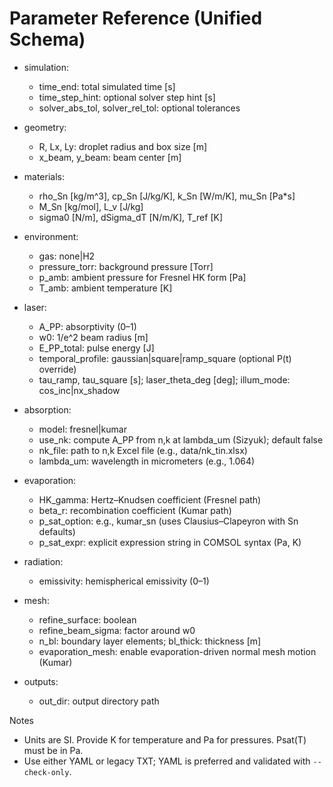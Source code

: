 # Parameter Reference (Unified Schema)

- simulation:
  - time_end: total simulated time [s]
  - time_step_hint: optional solver step hint [s]
  - solver_abs_tol, solver_rel_tol: optional tolerances

- geometry:
  - R, Lx, Ly: droplet radius and box size [m]
  - x_beam, y_beam: beam center [m]

- materials:
  - rho_Sn [kg/m^3], cp_Sn [J/kg/K], k_Sn [W/m/K], mu_Sn [Pa*s]
  - M_Sn [kg/mol], L_v [J/kg]
  - sigma0 [N/m], dSigma_dT [N/m/K], T_ref [K]

- environment:
  - gas: none|H2
  - pressure_torr: background pressure [Torr]
  - p_amb: ambient pressure for Fresnel HK form [Pa]
  - T_amb: ambient temperature [K]

- laser:
  - A_PP: absorptivity (0–1)
  - w0: 1/e^2 beam radius [m]
  - E_PP_total: pulse energy [J]
  - temporal_profile: gaussian|square|ramp_square (optional P(t) override)
  - tau_ramp, tau_square [s]; laser_theta_deg [deg]; illum_mode: cos_inc|nx_shadow

- absorption:
  - model: fresnel|kumar
  - use_nk: compute A_PP from n,k at lambda_um (Sizyuk); default false
  - nk_file: path to n,k Excel file (e.g., data/nk_tin.xlsx)
  - lambda_um: wavelength in micrometers (e.g., 1.064)

- evaporation:
  - HK_gamma: Hertz–Knudsen coefficient (Fresnel path)
  - beta_r: recombination coefficient (Kumar path)
  - p_sat_option: e.g., kumar_sn (uses Clausius–Clapeyron with Sn defaults)
  - p_sat_expr: explicit expression string in COMSOL syntax (Pa, K)

- radiation:
  - emissivity: hemispherical emissivity (0–1)

- mesh:
  - refine_surface: boolean
  - refine_beam_sigma: factor around w0
  - n_bl: boundary layer elements; bl_thick: thickness [m]
  - evaporation_mesh: enable evaporation-driven normal mesh motion (Kumar)

- outputs:
  - out_dir: output directory path

Notes
- Units are SI. Provide K for temperature and Pa for pressures. Psat(T) must be in Pa.
- Use either YAML or legacy TXT; YAML is preferred and validated with `--check-only`.
